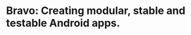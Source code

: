 Bravo: Creating modular, stable and testable Android apps.
==========================================================


